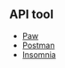 ## API tool

- [Paw](https://paw.cloud/)
- [Postman](https://www.getpostman.com/)
- [Insomnia](https://insomnia.rest/)
